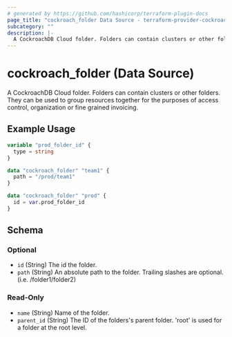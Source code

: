 ```yaml
---
# generated by https://github.com/hashicorp/terraform-plugin-docs
page_title: "cockroach_folder Data Source - terraform-provider-cockroach"
subcategory: ""
description: |-
  A CockroachDB Cloud folder. Folders can contain clusters or other folders.  They can be used to group resources together for the purposes of access control, organization or fine grained invoicing.
---
```


# cockroach_folder (Data Source)

A CockroachDB Cloud folder. Folders can contain clusters or other folders.  They can be used to group resources together for the purposes of access control, organization or fine grained invoicing.

## Example Usage

```terraform
variable "prod_folder_id" {
  type = string
}

data "cockroach_folder" "team1" {
  path = "/prod/team1"
}

data "cockroach_folder" "prod" {
  id = var.prod_folder_id
}
```

<!-- schema generated by tfplugindocs -->
## Schema

### Optional

- `id` (String) The id the folder.
- `path` (String) An absolute path to the folder. Trailing slashes are optional. (i.e. /folder1/folder2)

### Read-Only

- `name` (String) Name of the folder.
- `parent_id` (String) The ID of the folders's parent folder. 'root' is used for a folder at the root level.
